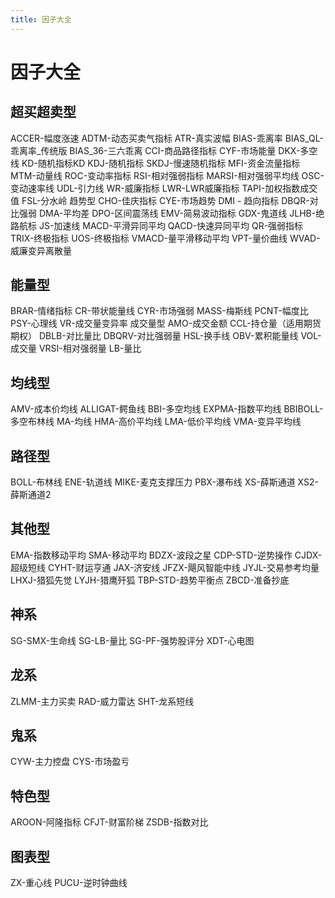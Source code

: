 ```yaml
---
title: 因子大全
---
```


# 因子大全

## 超买超卖型
ACCER-幅度涨速
ADTM-动态买卖气指标
ATR-真实波幅
BIAS-乖离率
BIAS_QL-乖离率_传统版
BIAS_36-三六乖离
CCI-商品路径指标
CYF-市场能量
DKX-多空线
KD-随机指标KD
KDJ-随机指标
SKDJ-慢速随机指标
MFI-资金流量指标
MTM-动量线
ROC-变动率指标
RSI-相对强弱指标
MARSI-相对强弱平均线
OSC-变动速率线
UDL-引力线
WR-威廉指标
LWR-LWR威廉指标
TAPI-加权指数成交值
FSL-分水岭
趋势型
CHO-佳庆指标
CYE-市场趋势
DMI - 趋向指标
DBQR-对比强弱
DMA-平均差
DPO-区间震荡线
EMV-简易波动指标
GDX-鬼道线
JLHB-绝路航标
JS-加速线
MACD-平滑异同平均
QACD-快速异同平均
QR-强弱指标
TRIX-终极指标
UOS-终极指标
VMACD-量平滑移动平均
VPT-量价曲线
WVAD-威廉变异离散量

## 能量型
BRAR-情绪指标
CR-带状能量线
CYR-市场强弱
MASS-梅斯线
PCNT-幅度比
PSY-心理线
VR-成交量变异率
成交量型
AMO-成交金额
CCL-持仓量（适用期货期权）
DBLB-对比量比
DBQRV-对比强弱量
HSL-换手线
OBV-累积能量线
VOL-成交量
VRSI-相对强弱量
LB-量比

## 均线型
AMV-成本价均线
ALLIGAT-鳄鱼线
BBI-多空均线
EXPMA-指数平均线
BBIBOLL-多空布林线
MA-均线
HMA-高价平均线
LMA-低价平均线
VMA-变异平均线

## 路径型
BOLL-布林线
ENE-轨道线
MIKE-麦克支撑压力
PBX-瀑布线
XS-薛斯通道
XS2-薛斯通道2

## 其他型
EMA-指数移动平均
SMA-移动平均
BDZX-波段之星
CDP-STD-逆势操作
CJDX-超级短线
CYHT-财运亨通
JAX-济安线
JFZX-飓风智能中线
JYJL-交易参考均量
LHXJ-猎狐先觉
LYJH-猎鹰歼狐
TBP-STD-趋势平衡点
ZBCD-准备抄底

## 神系
SG-SMX-生命线
SG-LB-量比
SG-PF-强势股评分
XDT-心电图

## 龙系
ZLMM-主力买卖
RAD-威力雷达
SHT-龙系短线

## 鬼系
CYW-主力控盘
CYS-市场盈亏

## 特色型
AROON-阿隆指标
CFJT-财富阶梯
ZSDB-指数对比

## 图表型
ZX-重心线
PUCU-逆时钟曲线